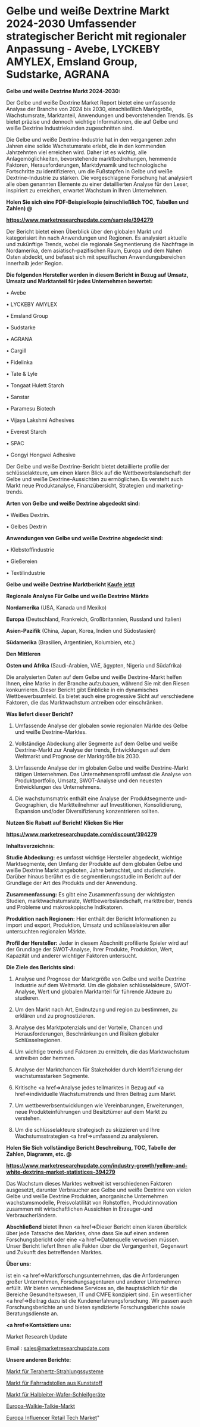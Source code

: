 # Gelbe und weiße Dextrine Markt 2024-2030 Umfassender strategischer Bericht mit regionaler Anpassung - Avebe, LYCKEBY AMYLEX, Emsland Group, Sudstarke, AGRANA

<strong>Gelbe und weiße Dextrine Markt 2024-2030:</strong>

Der Gelbe und weiße Dextrine Market Report bietet eine umfassende Analyse der Branche von 2024 bis 2030, einschließlich Marktgröße, Wachstumsrate, Marktanteil, Anwendungen und bevorstehenden Trends. Es bietet präzise und dennoch wichtige Informationen, die auf Gelbe und weiße Dextrine Industriekunden zugeschnitten sind.

Die Gelbe und weiße Dextrine-Industrie hat in den vergangenen zehn Jahren eine solide Wachstumsrate erlebt, die in den kommenden Jahrzehnten viel erreichen wird. Daher ist es wichtig, alle Anlagemöglichkeiten, bevorstehende marktbedrohungen, hemmende Faktoren, Herausforderungen, Marktdynamik und technologische Fortschritte zu identifizieren, um die Fußstapfen in Gelbe und weiße Dextrine-Industrie zu stärken. Die vorgeschlagene Forschung hat analysiert alle oben genannten Elemente zu einer detaillierten Analyse für den Leser, inspiriert zu erreichen, erwartet Wachstum in Ihren Unternehmen.



<strong>Holen Sie sich eine PDF-Beispielkopie (einschließlich TOC, Tabellen und Zahlen) @
</strong>

<strong><a href=https://www.marketresearchupdate.com/sample/394279>

<strong>https://www.marketresearchupdate.com/sample/394279</u></font></a></strong></strong>

Der Bericht bietet einen Überblick über den globalen Markt und kategorisiert ihn nach Anwendungen und Regionen. Es analysiert aktuelle und zukünftige Trends, wobei die regionale Segmentierung die Nachfrage in Nordamerika, dem asiatisch-pazifischen Raum, Europa und dem Nahen Osten abdeckt, und befasst sich mit spezifischen Anwendungsbereichen innerhalb jeder Region.



<strong>Die folgenden Hersteller werden in diesem Bericht in Bezug auf Umsatz, Umsatz und Marktanteil für jedes Unternehmen bewertet:</strong>

• Avebe

• LYCKEBY AMYLEX

• Emsland Group

• Sudstarke

• AGRANA

• Cargill

• Fidelinka

• Tate & Lyle

• Tongaat Hulett Starch

• Sanstar

• Paramesu Biotech

• Vijaya Lakshmi Adhesives

• Everest Starch

• SPAC

• Gongyi Hongwei Adhesive

Der Gelbe und weiße Dextrine-Bericht bietet detaillierte profile der schlüsselakteure, um einen klaren Blick auf die Wettbewerbslandschaft der Gelbe und weiße Dextrine-Aussichten zu ermöglichen. Es versteht auch Markt neue Produktanalyse, Finanzübersicht, Strategien und marketing-trends.



<strong>Arten von Gelbe und weiße Dextrine abgedeckt sind:</strong>

• Weißes Dextrin.

• Gelbes Dextrin



<strong>Anwendungen von Gelbe und weiße Dextrine abgedeckt sind:</strong>

• Klebstoffindustrie

• Gießereien

• Textilindustrie



<strong>Gelbe und weiße Dextrine Marktbericht <a href=https://www.marketresearchupdate.com/buynow/394279>Kaufe jetzt</a></strong>



<strong>Regionale Analyse Für Gelbe und weiße Dextrine Märkte</strong>



<strong>Nordamerika</strong> (USA, Kanada und Mexiko)



<strong>Europa</strong> (Deutschland, Frankreich, Großbritannien, Russland und Italien)



<strong>Asien-Pazifik</strong> (China, Japan, Korea, Indien und Südostasien)



<strong>Südamerika</strong> (Brasilien, Argentinien, Kolumbien, etc.)



<strong>Den Mittleren</strong> 

<strong>Osten und Afrika</strong> (Saudi-Arabien, VAE, ägypten, Nigeria und Südafrika)

Die analysierten Daten auf dem Gelbe und weiße Dextrine-Markt helfen Ihnen, eine Marke in der Branche aufzubauen, während Sie mit den Riesen konkurrieren. Dieser Bericht gibt Einblicke in ein dynamisches Wettbewerbsumfeld. Es bietet auch eine progressive Sicht auf verschiedene Faktoren, die das Marktwachstum antreiben oder einschränken.



<strong>Was liefert dieser Bericht?</strong>

1. Umfassende Analyse der globalen sowie regionalen Märkte des Gelbe und weiße Dextrine-Marktes.

2. Vollständige Abdeckung aller Segmente auf dem Gelbe und weiße Dextrine-Markt zur Analyse der trends, Entwicklungen auf dem Weltmarkt und Prognose der Marktgröße bis 2030.

3. Umfassende Analyse der im globalen Gelbe und weiße Dextrine-Markt tätigen Unternehmen. Das Unternehmensprofil umfasst die Analyse von Produktportfolio, Umsatz, SWOT-Analyse und den neuesten Entwicklungen des Unternehmens.

4. Die wachstumsmatrix enthält eine Analyse der Produktsegmente und-Geographien, die Marktteilnehmer auf Investitionen, Konsolidierung, Expansion und/oder Diversifizierung konzentrieren sollten.



<strong>Nutzen Sie Rabatt auf Bericht! Klicken Sie Hier
</strong>

<strong><a href=https://www.marketresearchupdate.com/discount/394279>https://www.marketresearchupdate.com/discount/394279</b></u></font></strong></a>



<strong>Inhaltsverzeichnis:</strong>



<strong>Studie Abdeckung:</strong> es umfasst wichtige Hersteller abgedeckt, wichtige Marktsegmente, den Umfang der Produkte auf dem globalen Gelbe und weiße Dextrine Markt angeboten, Jahre betrachtet, und studienziele. Darüber hinaus berührt es die segmentierungsstudie im Bericht auf der Grundlage der Art des Produkts und der Anwendung.



<strong>Zusammenfassung:</strong> Es gibt eine Zusammenfassung der wichtigsten Studien, marktwachstumsrate, Wettbewerbslandschaft, markttreiber, trends und Probleme und makroskopische Indikatoren.



<strong>Produktion nach Regionen:</strong> Hier enthält der Bericht Informationen zu import und export, Produktion, Umsatz und schlüsselakteuren aller untersuchten regionalen Märkte.



<strong>Profil der Hersteller:</strong> Jeder in diesem Abschnitt profilierte Spieler wird auf der Grundlage der SWOT-Analyse, Ihrer Produkte, Produktion, Wert, Kapazität und anderer wichtiger Faktoren untersucht.



<strong>Die Ziele des Berichts sind:</strong>

1) Analyse und Prognose der Marktgröße von Gelbe und weiße Dextrine Industrie auf dem Weltmarkt.
Um die globalen schlüsselakteure, SWOT-Analyse, Wert und globalen Marktanteil für führende Akteure zu studieren.

2) Um den Markt nach Art, Endnutzung und region zu bestimmen, zu erklären und zu prognostizieren.

3) Analyse des Marktpotenzials und der Vorteile, Chancen und Herausforderungen, Beschränkungen und Risiken globaler Schlüsselregionen.

4) Um wichtige trends und Faktoren zu ermitteln, die das Marktwachstum antreiben oder hemmen.

5) Analyse der Marktchancen für Stakeholder durch Identifizierung der wachstumsstarken Segmente.

6) Kritische <a href=>Analyse</a> jedes teilmarktes in Bezug auf <a href=>individuelle</a> Wachstumstrends und Ihren Beitrag zum Markt.

7) Um wettbewerbsentwicklungen wie Vereinbarungen, Erweiterungen, neue Produkteinführungen und Besitztümer auf dem Markt zu verstehen.

8) Um die schlüsselakteure strategisch zu skizzieren und Ihre Wachstumsstrategien <a href=>umfassend</a> zu analysieren.



<strong>Holen Sie Sich vollständige Bericht Beschreibung, TOC, Tabelle der Zahlen, Diagramm, etc. @ </strong>

<strong><a href=https://www.marketresearchupdate.com/industry-growth/yellow-and-white-dextrins-market-statistices-394279>https://www.marketresearchupdate.com/industry-growth/yellow-and-white-dextrins-market-statistices-394279</a></font></strong>

Das Wachstum dieses Marktes weltweit ist verschiedenen Faktoren ausgesetzt, darunter Verbraucher ace Gelbe und weiße Dextrine von vielen Gelbe und weiße Dextrine Produkten, anorganische Unternehmen wachstumsmodelle, Preisvolatilität von Rohstoffen, Produktinnovation zusammen mit wirtschaftlichen Aussichten in Erzeuger-und Verbraucherländern.



<strong>Abschließend</strong> bietet Ihnen <a href=>Dieser</a> Bericht einen klaren überblick über jede Tatsache des Marktes, ohne dass Sie auf einen anderen Forschungsbericht oder eine <a href=>Datenquelle</a> verweisen müssen. Unser Bericht liefert Ihnen alle Fakten über die Vergangenheit, Gegenwart und Zukunft des betreffenden Marktes.



<strong>Über uns:</strong>

 ist ein <a href=>Marktfors</a>chungsunternehmen, das die Anforderungen großer Unternehmen, Forschungsagenturen und anderer Unternehmen erfüllt. Wir bieten verschiedene Services an, die hauptsächlich für die Bereiche Gesundheitswesen, IT und CMFE konzipiert sind. Ein wesentlicher <a href=>Beitrag</a> dazu ist die Kundenerfahrungsforschung. Wir passen auch Forschungsberichte an und bieten syndizierte Forschungsberichte sowie Beratungsdienste an.



<strong><a href=>Kontaktiere uns:</a></strong>

Market Research Update

Email : sales@marketresearchupdate.com



<strong>Unsere anderen Berichte:</strong>

<a href=https://www.linkedin.com/pulse/terahertz-radiation-systems-market>Markt für Terahertz-Strahlungssysteme</a>

<a href=https://www.linkedin.com/pulse/plastic-bicycle-cleats-market-size-analysis-leading>Markt für Fahrradstollen aus Kunststoff</a>

<a href=https://www.linkedin.com/pulse/semiconductor-wafer-grinding-equipment-market-2f>Markt für Halbleiter-Wafer-Schleifgeräte</a>

<a href=https://www.linkedin.com/pulse/europe-walkie-talkie-market-trends-2023-updated>Europa-Walkie-Talkie-Markt</a>

<a href=https://www.linkedin.com/pulse/europe-influencers-retail-tech-market-growing>Europa Influencer Retail Tech Market</a>"
